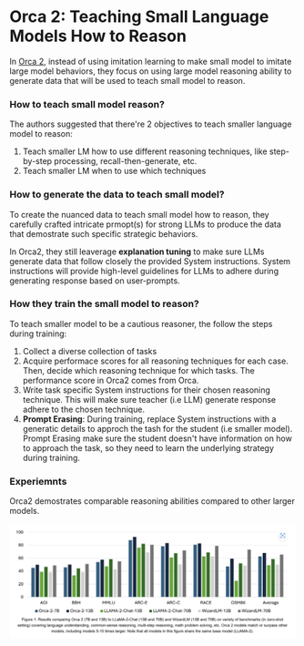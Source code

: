 # Orca 2: Teaching Small Language Models How to Reason
In [Orca 2](https://www.microsoft.com/en-us/research/publication/orca-2-teaching-small-language-models-how-to-reason/), instead of using imitation learning to make small model to imitate large model behaviors, they focus on using large model reasoning ability to generate data that will be used to teach small model to reason.

### How to teach small model reason?
The authors suggested that there're 2 objectives to teach smaller language model to reason:
1. Teach smaller LM how to use different reasoning techniques, like step-by-step processing, recall-then-generate, etc.
2. Teach smaller LM when to use which techniques

### How to generate the data to teach small model?
To create the nuanced data to teach small model how to reason, they carefully crafted intricate prmopt(s) for strong LLMs to produce the data that demostrate such specific strategic behaviors.

In Orca2, they still leaverage **explanation tuning** to make sure LLMs generate data that follow closely the provided System instructions. System instructions will provide high-level guidelines for LLMs to adhere during generating response based on user-prompts.

### How they train the small model to reason?
To teach smaller model to be a cautious reasoner, the follow the steps during training:
1. Collect a diverse collection of tasks
2. Acquire performace scores for all reasoning techniques for each case. Then, decide which reasoning technique for which tasks. The performance score in Orca2 comes from Orca.
3. Write task specific System instructions for their chosen reasoning technique. This will make sure teacher (i.e LLM) generate response adhere to the chosen technique.
4. **Prompt Erasing**: During training, replace System instructions with a generatic details to approch the tash for the student (i.e smaller model). Prompt Erasing make sure the student doesn't have information on how to approach the task, so they need to learn the underlying strategy during training. 

### Experiemnts
Orca2 demostrates comparable reasoning abilities compared to other larger models.

![](./images/orca2_exps.png)